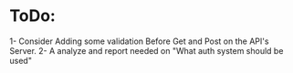 # ToDo:


1- Consider Adding some validation Before Get and Post on the API's Server.
2- A analyze and report needed on "What auth system should be used"
  
